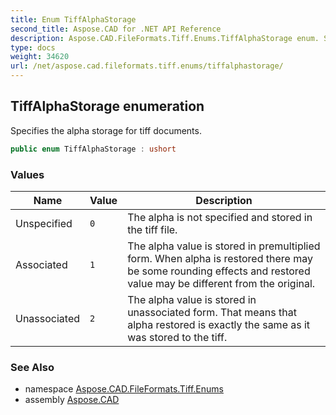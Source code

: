 ```yaml
---
title: Enum TiffAlphaStorage
second_title: Aspose.CAD for .NET API Reference
description: Aspose.CAD.FileFormats.Tiff.Enums.TiffAlphaStorage enum. Specifies the alpha storage for tiff documents
type: docs
weight: 34620
url: /net/aspose.cad.fileformats.tiff.enums/tiffalphastorage/
---
```

## TiffAlphaStorage enumeration

Specifies the alpha storage for tiff documents.

```csharp
public enum TiffAlphaStorage : ushort
```

### Values

| Name | Value | Description |
| --- | --- | --- |
| Unspecified | `0` | The alpha is not specified and stored in the tiff file. |
| Associated | `1` | The alpha value is stored in premultiplied form. When alpha is restored there may be some rounding effects and restored value may be different from the original. |
| Unassociated | `2` | The alpha value is stored in unassociated form. That means that alpha restored is exactly the same as it was stored to the tiff. |

### See Also

* namespace [Aspose.CAD.FileFormats.Tiff.Enums](../../aspose.cad.fileformats.tiff.enums/)
* assembly [Aspose.CAD](../../)


